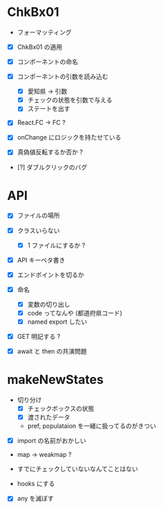# ChkBx01

- フォーマッティング

- [x] ChkBx01 の適用
- [x] コンポーネントの命名
- [x] コンポーネントの引数を読み込む
  - [x] 愛知県 -> 引数
  - [x] チェックの状態を引数で与える
  - [x] ステートを出す
- [x] React.FC -> FC ?
- [x] onChange にロジックを持たせている

- [x] 真偽値反転するか否か ?

- [?] ダブルクリックのバグ

# API

- [x] ファイルの場所
- [x] クラスいらない
  - [x] 1 ファイルにするか ?
- [x] API キーベタ書き
- [x] エンドポイントを切るか
- [x] 命名

  - [x] 変数の切り出し
  - [x] code ってなんや (都道府県コード)
  - [x] named export したい

- [x] GET 明記する ?

- [x] await と then の共演問題

# makeNewStates

- 切り分け
  - [x] チェックボックスの状態
  - [x] 渡されたデータ
  - pref, populataion を一緒に扱ってるのがきつい
- [x] import の名前がおかしい
- map -> weakmap ?

- すでにチェックしていないなんてことはない

- hooks にする

- [x] any を滅ぼす

